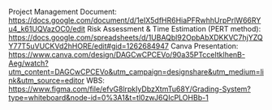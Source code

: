 Project Management Document: https://docs.google.com/document/d/1eIX5dfHR6HiaPFRwhhUrpPrlW66RYu4_k61UQVazOC0/edit
Risk Assessment & Time Estimation (PERT method): https://docs.google.com/spreadsheets/d/1UBAQbl92OpbAbXDKKVC7hjYZQY77T5uVUCKVd2hHORE/edit#gid=1262684947
Canva Presentation: https://www.canva.com/design/DAGCwCPCEVo/90a35PTcceItklhenB-Aeg/watch?utm_content=DAGCwCPCEVo&utm_campaign=designshare&utm_medium=link&utm_source=editor
WBS: https://www.figma.com/file/efvG8lrpkIyDbzXtmTu68Y/Grading-System?type=whiteboard&node-id=0%3A1&t=tl0zwJ6QIcPLOHBb-1
